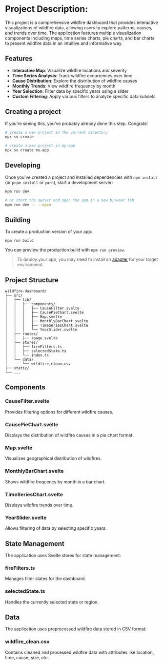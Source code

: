 
# Project Description:

This project is a comprehensive wildfire dashboard that provides interactive visualizations of wildfire data, allowing users to explore patterns, causes, and trends over time. The application features multiple visualization components including maps, time series charts, pie charts, and bar charts to present wildfire data in an intuitive and informative way.

## Features

- **Interactive Map**: Visualize wildfire locations and severity
- **Time Series Analysis**: Track wildfire occurrences over time
- **Cause Distribution**: Explore the distribution of wildfire causes
- **Monthly Trends**: View wildfire frequency by month
- **Year Selection**: Filter data by specific years using a slider
- **Custom Filtering**: Apply various filters to analyze specific data subsets

## Creating a project
If you're seeing this, you've probably already done this step. Congrats!

```bash
# create a new project in the current directory
npx sv create

# create a new project in my-app
npx sv create my-app
```

## Developing
Once you've created a project and installed dependencies with `npm install` (or `pnpm install` or `yarn`), start a development server:

```bash
npm run dev

# or start the server and open the app in a new browser tab
npm run dev -- --open
```

## Building
To create a production version of your app:

```bash
npm run build
```

You can preview the production build with `npm run preview`.

> To deploy your app, you may need to install an [adapter](https://svelte.dev/docs/kit/adapters) for your target environment.

## Project Structure

```
wildfire-dashboard/
├── src/
│   ├── lib/
│   │   ├── components/
│   │   │   ├── CauseFilter.svelte
│   │   │   ├── CausePieChart.svelte
│   │   │   ├── Map.svelte
│   │   │   ├── MonthlyBarChart.svelte
│   │   │   ├── TimeSeriesChart.svelte
│   │   │   └── YearSlider.svelte
│   ├── routes/
│   │   ├── +page.svelte
│   ├── stores/
│   │   ├── fireFilters.ts
│   │   ├── selectedState.ts
│   │   └── index.ts
│   └── data/
│       └── wildfire_clean.csv
├── static/
└── ...
```

## Components

### CauseFilter.svelte
Provides filtering options for different wildfire causes.

### CausePieChart.svelte
Displays the distribution of wildfire causes in a pie chart format.

### Map.svelte
Visualizes geographical distribution of wildfires.

### MonthlyBarChart.svelte
Shows wildfire frequency by month in a bar chart.

### TimeSeriesChart.svelte
Displays wildfire trends over time.

### YearSlider.svelte
Allows filtering of data by selecting specific years.

## State Management

The application uses Svelte stores for state management:

### fireFilters.ts
Manages filter states for the dashboard.

### selectedState.ts
Handles the currently selected state or region.

## Data

The application uses preprocessed wildfire data stored in CSV format:

### wildfire_clean.csv
Contains cleaned and processed wildfire data with attributes like location, time, cause, size, etc.
